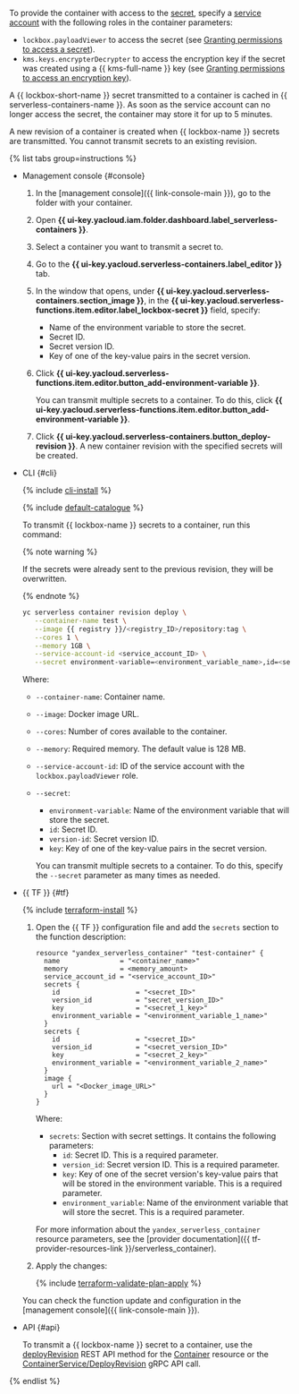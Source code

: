 To provide the container with access to the [secret](../../lockbox/concepts/secret.md), specify a [service account](../../iam/concepts/users/service-accounts.md) with the following roles in the container parameters:
* `lockbox.payloadViewer` to access the secret (see [Granting permissions to access a secret](../../lockbox/operations/secret-access.md)).
* `kms.keys.encrypterDecrypter` to access the encryption key if the secret was created using a {{ kms-full-name }} key (see [Granting permissions to access an encryption key](../../kms/operations/key-access.md)).

A {{ lockbox-short-name }} secret transmitted to a container is cached in {{ serverless-containers-name }}. As soon as the service account can no longer access the secret, the container may store it for up to 5 minutes.

A new revision of a container is created when {{ lockbox-name }} secrets are transmitted. You cannot transmit secrets to an existing revision.

{% list tabs group=instructions %}

- Management console {#console}

    1. In the [management console]({{ link-console-main }}), go to the folder with your container.
    1. Open **{{ ui-key.yacloud.iam.folder.dashboard.label_serverless-containers }}**.
    1. Select a container you want to transmit a secret to.
    1. Go to the **{{ ui-key.yacloud.serverless-containers.label_editor }}** tab.
    1. In the window that opens, under **{{ ui-key.yacloud.serverless-containers.section_image }}**, in the **{{ ui-key.yacloud.serverless-functions.item.editor.label_lockbox-secret }}** field, specify:
        * Name of the environment variable to store the secret.
        * Secret ID.
        * Secret version ID.
        * Key of one of the key-value pairs in the secret version.
    1. Click **{{ ui-key.yacloud.serverless-functions.item.editor.button_add-environment-variable }}**.

        You can transmit multiple secrets to a container. To do this, click **{{ ui-key.yacloud.serverless-functions.item.editor.button_add-environment-variable }}**.

    1. Click **{{ ui-key.yacloud.serverless-containers.button_deploy-revision }}**. A new container revision with the specified secrets will be created.
    
- CLI {#cli}

    {% include [cli-install](../cli-install.md) %}

    {% include [default-catalogue](../default-catalogue.md) %}

    To transmit {{ lockbox-name }} secrets to a container, run this command:

    {% note warning %}

    If the secrets were already sent to the previous revision, they will be overwritten.

    {% endnote %}

    ```bash
    yc serverless container revision deploy \
       --container-name test \
       --image {{ registry }}/<registry_ID>/repository:tag \
       --cores 1 \
       --memory 1GB \
       --service-account-id <service_account_ID> \
       --secret environment-variable=<environment_variable_name>,id=<secret_ID>,version-id=<secret_version_ID>,key=<secret_key>
    ```

    Where:

    * `--container-name`: Container name.
    * `--image`: Docker image URL.
    * `--cores`: Number of cores available to the container.
    * `--memory`: Required memory. The default value is 128 MB.
    * `--service-account-id`: ID of the service account with the `lockbox.payloadViewer` role.
    * `--secret`:
        * `environment-variable`: Name of the environment variable that will store the secret.
        * `id`: Secret ID.
        * `version-id`: Secret version ID.
        * `key`: Key of one of the key-value pairs in the secret version.
      
      You can transmit multiple secrets to a container. To do this, specify the `--secret` parameter as many times as needed.

- {{ TF }} {#tf}

    {% include [terraform-install](../../_includes/terraform-install.md) %}

    1. Open the {{ TF }} configuration file and add the `secrets` section to the function description:

        ```hcl
        resource "yandex_serverless_container" "test-container" {
          name               = "<container_name>"
          memory             = <memory_amount>
          service_account_id = "<service_account_ID>"
          secrets {
            id                   = "<secret_ID>"
            version_id           = "secret_version_ID>"
            key                  = "<secret_1_key>"
            environment_variable = "<environment_variable_1_name>"
          }
          secrets {
            id                   = "<secret_ID>"
            version_id           = "<secret_version_ID>"
            key                  = "<secret_2_key>"
            environment_variable = "<environment_variable_2_name>"
          }
          image {
            url = "<Docker_image_URL>"
          }
        }
        ```

        Where:
          * `secrets`: Section with secret settings. It contains the following parameters:
            * `id`: Secret ID. This is a required parameter.
            * `version_id`: Secret version ID. This is a required parameter.
            * `key`: Key of one of the secret version's key-value pairs that will be stored in the environment variable. This is a required parameter.
            * `environment_variable`: Name of the environment variable that will store the secret. This is a required parameter.
        
        For more information about the `yandex_serverless_container` resource parameters, see the [provider documentation]({{ tf-provider-resources-link }}/serverless_container).
 
    1. Apply the changes:

        {% include [terraform-validate-plan-apply](../../_tutorials/_tutorials_includes/terraform-validate-plan-apply.md) %}

    You can check the function update and configuration in the [management console]({{ link-console-main }}).

- API {#api}

  To transmit a {{ lockbox-name }} secret to a container, use the [deployRevision](../../serverless-containers/containers/api-ref/Container/deployRevision.md) REST API method for the [Container](../../serverless-containers/containers/api-ref/Container/index.md) resource or the [ContainerService/DeployRevision](../../serverless-containers/containers/api-ref/grpc/container_service.md#deployRevision) gRPC API call.

{% endlist %}